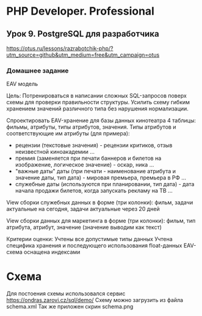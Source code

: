 # PHP Developer. Professional


## Урок 9. PostgreSQL для разработчика
https://otus.ru/lessons/razrabotchik-php/?utm_source=github&utm_medium=free&utm_campaign=otus

### Домашнее задание
EAV модель

Цель:
Потренироваться в написании сложных SQL-запросов поверх схемы для проверки правильности структуры.
Усилить схему гибким хранением значений различного типа без нарушения нормализации.

Спроектировать EAV-хранение для базы данных кинотеатра
4 таблицы: фильмы, атрибуты, типы атрибутов, значения.
Типы атрибутов и соответствующие им атрибуты (для примера):
- рецензии (текстовые значения) - рецензии критиков, отзыв неизвестной киноакадемии ...
- премия (заменяется при печати баннеров и билетов на изображение, логическое значение) - оскар, ника ...
- "важные даты" даты (при печати - наименование атрибута и значение даты, тип дата) - мировая премьера, премьера в РФ ...
- служебные даты (используются при планировании, тип дата) - дата начала продажи билетов, когда запускать рекламу на ТВ ... 

View сборки служебных данных в форме (три колонки):
фильм, задачи актуальные на сегодня, задачи актуальные через 20 дней 

View сборки данных для маркетинга в форме (три колонки):
фильм, тип атрибута, атрибут, значение (значение выводим как текст)

Критерии оценки:
Учтены все допустимые типы данных
Учтена специфика хранения и последующего использования float-данных
EAV-схема оснащена индексами

# Схема
Для постоения схемы использовался сервис https://ondras.zarovi.cz/sql/demo/
Схему можно загрузить из файла schema.xml
Так же приложен скрин schema.png